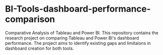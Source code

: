 # BI-Tools-dashboard-performance-comparison
Comparative Analysis of Tableau and Power BI. This repository contains the research project on comparing Tableau and Power BI's dashboard performance. The project aims to identify existing gaps and limitaions in dashboard creation for both tools.
